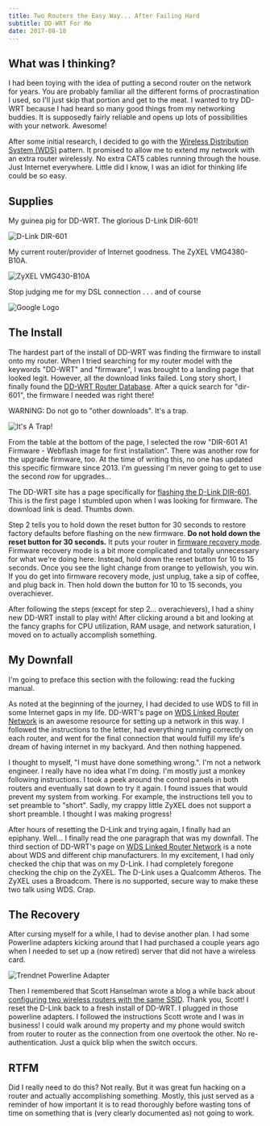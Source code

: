 ```yaml
---
title: Two Routers the Easy Way... After Failing Hard
subtitle: DD-WRT For Me
date: 2017-08-18
---
```


## What was I thinking?

I had been toying with the idea of putting a second router on the network for years. You are probably familiar all the different forms of procrastination I used, so I'll just skip that portion and get to the meat. I wanted to try DD-WRT because I had heard so many good things from my networking buddies. It is supposedly fairly reliable and opens up lots of possibilities with your network. Awesome!

After some initial research, I decided to go with the [Wireless Distribution System (WDS)](https://www.dd-wrt.com/wiki/index.php/WDS) pattern. It promised to allow me to extend my network with an extra router wirelessly. No extra CAT5 cables running through the house. Just Internet everywhere. Little did I know, I was an idiot for thinking life could be so easy.

## Supplies

My guinea pig for DD-WRT. The glorious D-Link DIR-601!

![D-Link DIR-601](/images/DLinkDIR601.jpg)

My current router/provider of Internet goodness. The ZyXEL VMG4380-B10A.

![ZyXEL VMG430-B10A](/images/ZyXELVMG4380.jpg)

Stop judging me for my DSL connection . . . and of course

![Google Logo](/images/googlelogo.png)

## The Install

The hardest part of the install of DD-WRT was finding the firmware to install onto my router. When I tried searching for my router model with the keywords "DD-WRT" and "firmware", I was brought to a landing page that looked legit. However, all the download links failed. Long story short, I finally found the [DD-WRT Router Database](http://dd-wrt.com/site/support/router-database). After a quick search for "dir-601", the firmware I needed was right there!

WARNING: Do not go to "other downloads". It's a trap.

![It's A Trap!](/images/ItsATrap.jpg)

From the table at the bottom of the page, I selected the row "DIR-601 A1 Firmware - Webflash image for first installation". There was another row for the upgrade firmware, too. At the time of writing this, no one has updated this specific firmware since 2013. I'm guessing I'm never going to get to use the second row for upgrades...

The DD-WRT site has a page specifically for [flashing the D-Link DIR-601](http://dd-wrt.com/wiki/index.php/DIR-601). This is the first page I stumbled upon when I was looking for firmware. The download link is dead. Thumbs down.

Step 2 tells you to hold down the reset button for 30 seconds to restore factory defaults before flashing on the new firmware. **Do not hold down the reset button for 30 seconds.** It puts your router in [firmware recovery mode](https://superuser.com/questions/809333/d-link-blinking-orange-light-and-cannot-access-router-ip). Firmware recovery mode is a bit more complicated and totally unnecessary for what we're doing here. Instead, hold down the reset button for 10 to 15 seconds. Once you see the light change from orange to yellowish, you win. If you do get into firmware recovery mode, just unplug, take a sip of coffee, and plug back in. Then hold down the button for 10 to 15 seconds, you overachiever.

After following the steps (except for step 2... overachievers), I had a shiny new DD-WRT install to play with! After clicking around a bit and looking at the fancy graphs for CPU utilization, RAM usage, and network saturation, I moved on to actually accomplish something.

## My Downfall

I'm going to preface this section with the following: read the fucking manual.

As noted at the beginning of the journey, I had decided to use WDS to fill in some Internet gaps in my life. DD-WRT's page on [WDS Linked Router Network](https://www.dd-wrt.com/wiki/index.php/WDS) is an awesome resource for setting up a network in this way. I followed the instructions to the letter, had everything running correctly on each router, and went for the final connection that would fulfill my life's dream of having internet in my backyard. And then nothing happened.

I thought to myself, "I must have done something wrong.". I'm not a network engineer. I really have no idea what I'm doing. I'm mostly just a monkey following instructions. I took a peek around the control panels in both routers and eventually sat down to try it again. I found issues that would prevent my system from working. For example, the instructions tell you to set preamble to "short". Sadly, my crappy little ZyXEL does not support a short preamble. I thought I was making progress!

After hours of resetting the D-Link and trying again, I finally had an epiphany. Well... I finally read the one paragraph that was my downfall. The third section of DD-WRT's page on [WDS Linked Router Network](https://www.dd-wrt.com/wiki/index.php/WDS) is a note about WDS and different chip manufacturers. In my excitement, I had only checked the chip that was on my D-Link. I had completely foregone checking the chip on the ZyXEL. The D-Link uses a Qualcomm Atheros. The ZyXEL uses a Broadcom. There is no supported, secure way to make these two talk using WDS. Crap.

## The Recovery

After cursing myself for a while, I had to devise another plan. I had some Powerline adapters kicking around that I had purchased a couple years ago when I needed to set up a (now retired) server that did not have a wireless card.

![Trendnet Powerline Adapter](/images/TrendnetPowerline.jpg)

Then I remembered that Scott Hanselman wrote a blog a while back about [configuring two wireless routers with the same SSID](https://www.hanselman.com/blog/ConfiguringTwoWirelessRoutersWithOneSSIDNetworkNameAtHomeForFreeRoaming.aspx). Thank you, Scott! I reset the D-Link back to a fresh install of DD-WRT. I plugged in those powerline adapters. I followed the instructions Scott wrote and I was in business! I could walk around my property and my phone would switch from router to router as the connection from one overtook the other. No re-authentication. Just a quick blip when the switch occurs.

## RTFM

Did I really need to do this? Not really. But it was great fun hacking on a router and actually accomplishing something. Mostly, this just served as a reminder of how important it is to read thoroughly before wasting tons of time on something that is (very clearly documented as) not going to work.